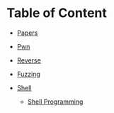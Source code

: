 # Table of Content

<!-- * [Cover](README.md)
* [About The Author](About.md)
* [Acknowledgements](Acknowledgements.md)
* [Introduction](Introduction.md) -->
<!-- * [Table of Content](SUMMARY.md) -->

<!-- relative path must be without ./ prefix or will occur bugs -->
* [Papers](papers/index.md)

* [Pwn](pwn/index.md)

* [Reverse](reverse/index.md)

* [Fuzzing](fuzzing/index.md)

* [Shell](shell/index.md)
    * [Shell Programming](shell/shell-programming.md)

<!-- toggle function for table (bug) -->
<!-- * <details>
    <summary>[Shell](shell/index.md)</summary>
    * [Shell Programming](shell/shell-programming.md)
  </details> -->
